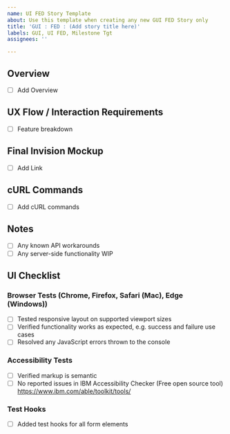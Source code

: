 ```yaml
---
name: UI FED Story Template
about: Use this template when creating any new GUI FED Story only
title: 'GUI : FED : (Add story title here)'
labels: GUI, UI FED, Milestone Tgt
assignees: ''

---
```

## Overview
- [ ] Add Overview

## UX Flow / Interaction Requirements
- [ ] Feature breakdown

## Final Invision Mockup
- [ ] Add Link

## cURL Commands
- [ ] Add cURL commands

## Notes
- [ ] Any known API workarounds
- [ ] Any server-side functionality WIP

## UI Checklist
### Browser Tests (Chrome, Firefox, Safari (Mac), Edge (Windows))
- [ ] Tested responsive layout on supported viewport sizes
- [ ] Verified functionality works as expected, e.g. success and failure use cases
- [ ] Resolved any JavaScript errors thrown to the console

### Accessibility Tests
- [ ] Verified markup is semantic
- [ ] No reported issues in IBM Accessibility Checker (Free open source tool) https://www.ibm.com/able/toolkit/tools/

### Test Hooks
- [ ] Added test hooks for all form elements


